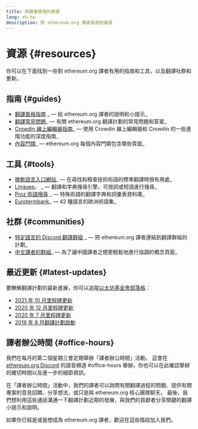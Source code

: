 ```yaml
---
title: 供譯者使用的資源
lang: zh-tw
description: 對 ethereum.org 譯者有用的資源
---
```


# 資源 {#resources}

你可以在下面找到一些對 ethereum.org 譯者有用的指南和工具，以及翻譯社群和更新。

## 指南 {#guides}

- [翻譯風格指南](/contributing/translation-program/translators-guide/) _ — 給 ethereum.org 譯者的說明和小提示_
- [翻譯常見問題](/contributing/translation-program/faq/)_ — 有關 ethereum.org 翻譯計劃的常見問題和答案_
- [Crowdin 線上編輯器指南](https://support.crowdin.com/online-editor/)_ — 使用 Crowdin 線上編輯器和 Crowdin 的一些進階功能的深度指南_
- [內容門類](/contributing/translation-program/content-buckets/)_ — ethereum.org 每個內容門類包含哪些頁面_

## 工具 {#tools}

- [微軟語言入口網站](https://www.microsoft.com/en-us/language)_ — 在尋找和檢查技術術語的標準翻譯時很有用處_
- [Linguee](https://www.linguee.com/)。 _ — 翻譯和字典搜尋引擎，可按詞或短語進行搜尋_
- [Proz 術語搜尋](https://www.proz.com/search/) _ — 特殊術語的翻譯字典和詞彙表資料庫_
- [Eurotermbank](https://www.eurotermbank.com/)_ — 42 種語言的歐洲術語集_

## 社群 {#communities}

- [特定語言的 Discord 翻譯群組](https://discord.gg/ethereum-org) _ — 把 ethereum.org 譯者連結到翻譯群組的計劃_
- [中文譯者的群組](https://www.notion.so/Ethereum-org-05375fe0a94c4214acaf90f42ba40171)_ — 為了讓中國譯者之間更輕鬆地進行協調的概念頁面_

## 最近更新 {#latest-updates}

要瞭解翻譯計劃的最新進展，你可以追蹤[以太坊基金會部落格](https://blog.ethereum.org/)：

- [2021 年 10 月里程碑更新](https://blog.ethereum.org/2021/10/04/translation-program-update/)
- [2020 年 12 月里程碑更新](https://blog.ethereum.org/2020/12/21/translation-program-milestones-updates-20/)
- [2020 年 7 月里程碑更新](https://blog.ethereum.org/2020/07/29/ethdotorg-translation-milestone/)
- [2019 年 8 月翻譯計劃啟動](https://blog.ethereum.org/2019/08/20/translating-ethereum-for-our-global-community/)

## 譯者辦公時間 {#office-hours}

我們在每月的第二個星期三會定期舉辦「譯者辦公時間」活動。 這會在 [ethereum.org Discord](https://discord.gg/ethereum-org) 的語音頻道 #office-hours 舉辦，你也可以在此確認舉辦的確切時間以及進一步的細節資訊。

在「譯者辦公時間」活動中，我們的譯者可以詢問有關翻譯過程的問題、提供有關專案的意見回饋、分享想法，或只是與 ethereum.org 核心團隊聊天。 最後，我們想利用這些通話溝通一下翻譯計劃近期的發展，與我們的貢獻者分享關鍵的翻譯小提示和說明。

如果你已經是或是想成為 ethereum.org 譯者，歡迎在這些階段加入我們。
